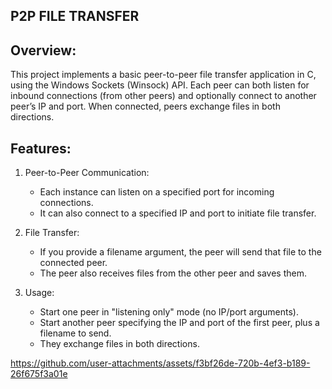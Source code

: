 P2P FILE TRANSFER 
----------------------------------

Overview:
---------
This project implements a basic peer-to-peer file transfer application in C, using the Windows Sockets (Winsock) API. 
Each peer can both listen for inbound connections (from other peers) and optionally connect to another peer’s IP and port. 
When connected, peers exchange files in both directions.

Features:
---------
1. Peer-to-Peer Communication:
   - Each instance can listen on a specified port for incoming connections.
   - It can also connect to a specified IP and port to initiate file transfer.

2. File Transfer:
   - If you provide a filename argument, the peer will send that file to the connected peer.
   - The peer also receives files from the other peer and saves them.

3. Usage:
   - Start one peer in "listening only" mode (no IP/port arguments).
   - Start another peer specifying the IP and port of the first peer, plus a filename to send.
   - They exchange files in both directions.


https://github.com/user-attachments/assets/f3bf26de-720b-4ef3-b189-26f675f3a01e

